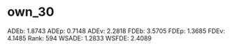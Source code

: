 # own_30

ADEb: 1.8743
ADEp: 0.7148
ADEv: 2.2818
FDEb: 3.5705
FDEp: 1.3685
FDEv: 4.1485
Rank: 594
WSADE: 1.2833
WSFDE: 2.4089
